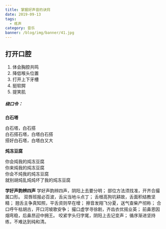 ```yaml
---
title: 掌握好声音的诀窍
date: 2019-09-13
tags:
  - 练声
category: 音乐
banner: /blog/img/banner/41.jpg
---
```


## 打开口腔
1. 体会胸腔共鸣
2. 降低喉头位置
3. 打开上下牙槽
4. 挺软腭
5. 提笑肌

##### 绕口令：  
**白石塔**

白石塔，白石搭  
白石搭石塔，白塔白石搭  
搭好白石塔，白塔白又大  

**炖冻豆腐**  

你会炖我的炖冻豆腐  
你来炖我的炖冻豆腐  
你会不炖我的炖冻豆腐  
就别胡炖乱炖炖坏了我的炖冻豆腐  

**学好声韵辨四声**
学好声韵辨四声，阴阳上去要分明；
部位方法须找准，开齐合撮属口形。
双唇班报必百波，舌尖当地斗点丁；
舌根高狗坑耕故，舌面积结教坚精；
翘舌主争真知照，平舌资则早在增；
擦音发翔飞分夏，送气查柴产彻称；
合口呼午枯胡古，开口河坡歌安争；
撮口虚学寻徐剧，齐齿衣优摇业英；
前鼻恩因烟弯稳，后鼻昂迎中拥王。
咬紧字头归字尾，阴阳上去记变声；
循序渐进坚持练，不难达到纯和清。

## 
